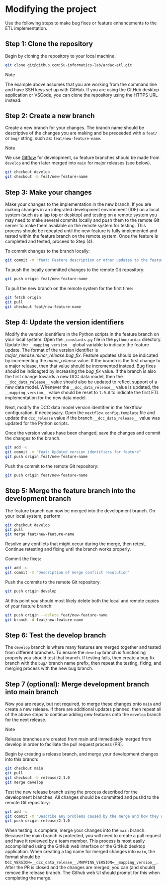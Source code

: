 # Modifying the project

Use the following steps to make bug fixes or feature enhancements to the ETL implementation.

## Step 1: Clone the repository
Begin by cloning the repository to your local machine.

```bash
git clone git@github.com:Su-informatics-lab/ardac-etl.git
```

> [!NOTE]
> The example above assumes that you are working from the command line and have SSH keys set up with GitHub. If you are using the GitHub desktop application or VSCode, you can clone the repository using the HTTPS URL instead.

## Step 2: Create a new branch
Create a new branch for your changes. The branch name should be descriptive of the changes you are making and be preceeded with a `feat/` or `bug/` string, such as: `feat/new-feature-name`.
> [!NOTE]
> We use [Gitflow](https://www.atlassian.com/git/tutorials/comparing-workflows/gitflow-workflow) for development, so feature branches should be made from `develop` and then later merged into `main` for major releases (see below).
```bash
git checkout develop
git checkout -b feat/new-feature-name
```

## Step 3: Make your changes
Make your changes to the implementation in the new branch.  If you are making changes in an integrated development environment (IDE) on a local system (such as a lap top or desktop) and testing on a remote system you may need to make several commits locally and push them to the remote Git server to make them available on the remote system for testing.  This process should be repeated until the new feature is fully implemented and tested within the feature branch on the remote system.  Once the feature is completed and tested, proceed to Step (4).

To commit changes to the branch locally:
```bash
git commit -m "feat: Feature description or other updates to the feature"
```

To push the locally committed changes to the remote Git repository:
```bash
git push origin feat/new-feature-name
```

To pull the new branch on the remote system for the first time:
```bash
git fetch origin
git pull
git checkout feat/new-feature-name
```


## Step 4: Update the version identifiers
Modify the version identifiers in the Python scripts in the feature branch on your local system.  Open the `_constants.py` file in the `python/ardac` directory.  Update the `__mapping_version__` global variable to indicate the feature update.  The format of the version identifier is _major\_release_._minor\_release_._bug\_fix_.  Feature updates should be indicated by incrementing the _minor\_release_ value. If the branch is the first change to a major release, then that value should be incremented instead.  Bug fixes should be indicagted by increasing the _bug\_fix_ value.  If the branch is also the first change towards a new DCC data model, then the `__dcc_data_release__` value should also be updated to reflect support of a new data model.  Whenever the `__dcc_data_release__` value is updated, the `__mapping_version__` value should be reset to `1.0.0` to indicate the first ETL implementation for the new data model.

Next, modify the DCC data model version identifier in the Nextflow configuration, if neccessary.  Open the `nextflow.config.template` file and update the `dcc_release` value if the branch `__dcc_data_release__` value was updated for the Python scripts.

Once the version values have been changed, save the changes and commit the changes to the branch.

```bash
git add -u
git commit -m "feat: Updated version identifiers for feature"
git push origin feat/new-feature-name
```

Push the commit to the remote Git repository:
```bash
git push origin feat/new-feature-name
```

## Step 5: Merge the feature branch into the development branch
The feature branch can now be merged into the development branch. On your local system, perform:

```bash
git checkout develop
git pull
git merge feat/new-feature-name
```

Resolve any conflicts that might occur during the merge, then retest.  Continue retesting and fixing until the branch works properly.

Commit the fixes:

```bash
git add -u
git commit -m "Description of merge conflict resolution"
```

Push the commits to the remote Git repository:

```bash
git push origin develop
```

At this point you should most likely delete both the local and remote copies of your feature branch:

```bash
git push origin --delete feat/new-feature-name
git branch -d feat/new-feature-name
```

## Step 6: Test the develop branch
The `develop` branch is where many features are merged together and tested from different branches.  To ensure the `develop` branch is functioning properly you should test that branch.  If testing fails, then create a bug fix branch with the `bug/` branch name prefix, then repeat the testing, fixing, and merging process with the new bug branch.

## Step 7 (optional): Merge development branch into main branch
Now you are ready, but not required, to merge these changes onto `main` and create a new release. If there are additional updates planned, then repeat all of the above steps to continue adding new features onto the `develop` branch for the next release.

> [!NOTE]
> Release branches are created from main and immediately merged from develop in order to faciliate the pull request process (PR).

Begin by creating a release branch, and merge your development changes into this branch:
```bash
git checkout main
git pull
git checkout -b release/2.1.0
git merge develop
```

Test the new release branch using the process described for the development branches.  All changes should be committed and pushd to the remote Git repository:
```bash
git add -u
git commit -m "Describe any problems caused by the merge and how they were fixed"
git push origin release/2.1.0
```

When testing is complete, merge your changes into the `main` branch. Because the main branch is protected, you will need to create a pull request and have it reviewed by a team member. This process is most easily accomplished using the GitHub web interface or the GitHub desktop application. When creating a tag name for merged changes into `main`, the format should be `DCC_VERSION=__dcc_data_release__,MAPPING_VERSION=__mapping_version__`.  After the PR is closed and the changes are merged, you can (and should) remove the release branch. The Github web UI should prompt for this when completing the merge.


